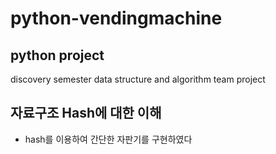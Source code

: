 # python-vendingmachine
## python project
discovery semester data structure and algorithm team project

## 자료구조 Hash에 대한 이해

- hash를 이용하여 간단한 자판기를 구현하였다
